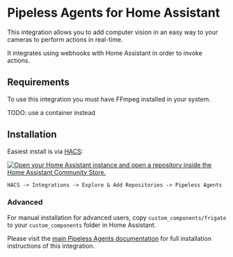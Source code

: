 # Pipeless Agents for Home Assistant

This integration allows you to add computer vision in an easy way to your cameras to perform actions in real-time.

It integrates using webhooks with Home Assistant in order to invoke actions.

## Requirements

To use this integration you must have FFmpeg installed in your system.

TODO: use a container instead

## Installation

Easiest install is via [HACS](https://hacs.xyz/):

[![Open your Home Assistant instance and open a repository inside the Home Assistant Community Store.](https://my.home-assistant.io/badges/hacs_repository.svg)](https://my.home-assistant.io/redirect/hacs_repository/?owner=blakeblackshear&repository=home-assistant-custom-component&category=integration)

`HACS -> Integrations -> Explore & Add Repositories -> Pipeless Agents`

### Advanced

For manual installation for advanced users, copy `custom_components/frigate` to
your `custom_components` folder in Home Assistant.

Please visit the [main Pipeless Agents documentation](https://docs-agents.pipeless.ai/) for full installation instructions of this integration.
